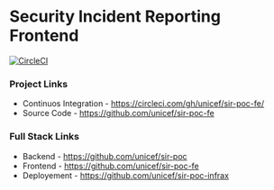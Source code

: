 Security Incident Reporting Frontend
====================================

[![CircleCI](https://circleci.com/gh/unicef/sir-poc-fe.svg?style=svg)](https://circleci.com/gh/unicef/sir-poc-fe)



### Project Links

 - Continuos Integration - https://circleci.com/gh/unicef/sir-poc-fe/
 - Source Code - https://github.com/unicef/sir-poc-fe


### Full Stack Links


  - Backend - https://github.com/unicef/sir-poc
  - Frontend - https://github.com/unicef/sir-poc-fe
  - Deployement - https://github.com/unicef/sir-poc-infrax
